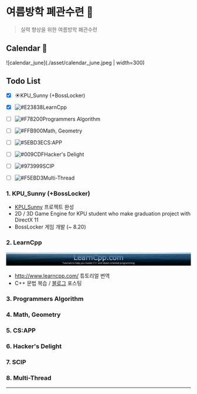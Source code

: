 # 여름방학 폐관수련 :book:

> 실력 향상을 위한 여름방학 폐관수련

## Calendar :calendar:

 ![calendar_june](./asset/calendar_june.jpeg | width=300)



## Todo List

- [x] :sunny:KPU_Sunny (+BossLocker)
- [x] ![#E23838](https://placehold.it/15/E23838/000000?text=+)LearnCpp
- [ ] ![#F78200](https://placehold.it/15/f78200/000000?text=+)Programmers Algorithm 
- [ ] ![#FFB900](https://placehold.it/15/ffb900/000000?text=+)Math, Geometry
- [ ] ![#5EBD3E](https://placehold.it/15/5ebd3d/000000?text=+)CS:APP
- [ ] ![#009CDF](https://placehold.it/15/009cdf/000000?text=+)Hacker's Delight
- [ ] ![#973999](https://placehold.it/15/973999/000000?text=+)SCIP
- [ ] ![#F5EBD3](https://placehold.it/15/f5ebd3/000000?text=+)Multi-Thread

 

 

 

 

 

### 1. KPU_Sunny (+BossLocker)

- [KPU_Sunny](https://github.com/adunStudio/KPU_Sunny) 프로젝트 완성
- 2D / 3D Game Engine for KPU student who make graduation project with DirectX 11
- BossLocker 게임 개발 (~ 8.20)

### 2. LearnCpp

![LearnCpp](./asset/LearnCpp_1920.jpg)

- http://www.learncpp.com/ 튜토리얼 번역
- C++ 문법 복습 / [블로그](https://boycoding.tistory.com) 포스팅

### 3. Programmers Algorithm



### 4. Math, Geometry



### 5. CS:APP



### 6. Hacker's Delight



### 7. SCIP



### 8. Multi-Thread

 

---

